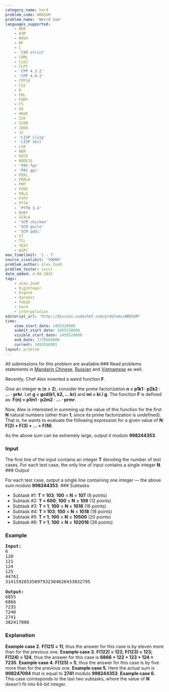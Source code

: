 ```yaml
---
category_name: hard
problem_code: WRDSUM
problem_name: 'Weird Sum'
languages_supported:
    - ADA
    - ASM
    - BASH
    - BF
    - C
    - 'C99 strict'
    - CAML
    - CLOJ
    - CLPS
    - 'CPP 4.3.2'
    - 'CPP 4.9.2'
    - CPP14
    - CS2
    - D
    - ERL
    - FORT
    - FS
    - GO
    - HASK
    - ICK
    - ICON
    - JAVA
    - JS
    - 'LISP clisp'
    - 'LISP sbcl'
    - LUA
    - NEM
    - NICE
    - NODEJS
    - 'PAS fpc'
    - 'PAS gpc'
    - PERL
    - PERL6
    - PHP
    - PIKE
    - PRLG
    - PYPY
    - PYTH
    - 'PYTH 3.4'
    - RUBY
    - SCALA
    - 'SCM chicken'
    - 'SCM guile'
    - 'SCM qobi'
    - ST
    - TCL
    - TEXT
    - WSPC
max_timelimit: '1 - 7'
source_sizelimit: '50000'
problem_author: alex_2oo8
problem_tester: iscsi
date_added: 4-08-2015
tags:
    - alex_2oo8
    - biginteger
    - bignum
    - dynamic
    - feb16
    - hard
    - interpolation
editorial_url: 'http://discuss.codechef.com/problems/WRDSUM'
time:
    view_start_date: 1455528600
    submit_start_date: 1455528600
    visible_start_date: 1455528600
    end_date: 1735669800
    current: 1493556901
layout: problem
---
```

All submissions for this problem are available.###  Read problems statements in [Mandarin Chinese](http://www.codechef.com/download/translated/FEB16/mandarin/WRDSUM.pdf), [Russian](http://www.codechef.com/download/translated/FEB16/russian/WRDSUM.pdf) and [Vietnamese](http://www.codechef.com/download/translated/FEB16/vietnamese/WRDSUM.pdf) as well.

Recently, Chef Alex invented a weird function **F**.

Give an integer **n** (**n** ≥ **2**), consider the prime factorization **n = p1k1 · p2k2 · … · prkr**.
Let **g = gcd(k1, k2, … kr)** and **mi = ki / g**.
The function **F** is defined as: **F(n) = p1m1 · p2m2 · … · prmr**.

Now, Alex is interested in summing up the value of this function for the first **N** natural numbers (other than **1**, since its prime factorization is undefined). That is, he wants to evaluate the following expression for a given value of **N**: **F(2) + F(3) + … + F(N)**.

As the above sum can be extremely large, output it modulo **998244353**.

### Input

The first line of the input contains an integer **T** denoting the number of test cases. 
For each test case, the only line of input contains a single integer **N**. ### Output

For each test case, output a single line containing one integer — the above sum modulo **998244353**. ### Subtasks

- Subtask #1: **T = 103**; **100** ≤ **N** ≤ **107** (8 points)
- Subtask #2: **T = 600**; **100** ≤ **N** ≤ **109** (12 points)
- Subtask #3: **T = 1**; **100** ≤ **N** ≤ **1018** (16 points)
- Subtask #4: **T = 103**; **100** ≤ **N** ≤ **1018** (18 points)
- Subtask #5: **T = 1**; **100** ≤ **N** ≤ **10500** (20 points)
- Subtask #6: **T = 1**; **100** ≤ **N** ≤ **102016** (26 points)

### Example

<pre><b>Input:</b>
6
120
121
124
125
44761
31415926535897932384626433832795

<b>Output:</b>
6855
6866
7235
7240
2741
382417086
</pre>
### Explanation

**Example case 2.** **F(121) = 11**, thus the answer for this case is by eleven more than for the previous one. **Example case 3.** **F(122) = 122; F(123) = 123; F(124) = 124**, thus the answer for this case is **6866 + 122 + 123 + 124 = 7235**. **Example case 4.** **F(125) = 5**, thus the answer for this case is by five more than for the previous one. **Example case 5.** Here the actual sum is **998247094** that is equal to **2741** modulo **998244353**. **Example case 6.** This case corresponds to the last two subtasks, where the value of **N** doesn't fit into 64-bit integer.
